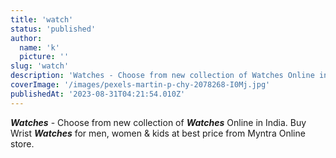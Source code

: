```yaml
---
title: 'watch'
status: 'published'
author:
  name: 'k'
  picture: ''
slug: 'watch'
description: 'Watches - Choose from new collection of Watches Online in India. Buy Wrist Watches for men, women & kids at best price from Myntra Online store.'
coverImage: '/images/pexels-martin-p-chy-2078268-I0Mj.jpg'
publishedAt: '2023-08-31T04:21:54.010Z'
---
```


***Watches*** \- Choose from new collection of ***Watches*** Online in India. Buy Wrist ***Watches*** for men, women & kids at best price from Myntra Online store.

